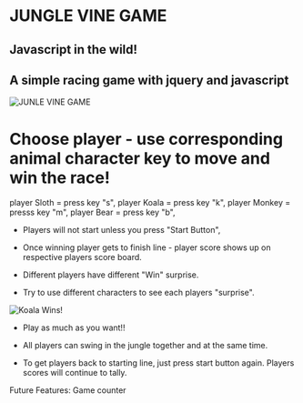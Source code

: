 # JUNGLE VINE GAME
## Javascript in the wild!

## A simple racing game with jquery and javascript


![JUNLE VINE GAME](jungle-game.png)

# Choose player - use corresponding animal character key to move and win the race!

player Sloth = press key "s",
player Koala = press key "k",
player Monkey = presss key "m",
player Bear = press key "b",



* Players will not start unless you press "Start Button",

* Once winning player gets to finish line - player score shows up on respective players score board.

* Different players have different "Win" surprise.

* Try to use different characters to see each players "surprise".

![Koala Wins!](koa.png)

* Play as much as you want!!

* All players can swing in the jungle together and at the same time.

* To get players back to starting line, just press start button again.
Players scores will continue to tally.







Future Features:
Game counter
